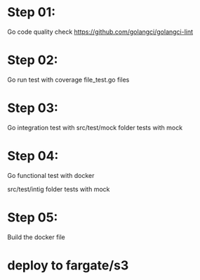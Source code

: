 # Step 01:
Go code quality check
https://github.com/golangci/golangci-lint
# Step 02:
Go run test with coverage
file_test.go files

# Step 03:
Go integration test with 
src/test/mock folder tests with mock

# Step 04:
Go functional test with docker

src/test/intig folder tests with mock

# Step 05:
Build the docker file

# deploy to fargate/s3